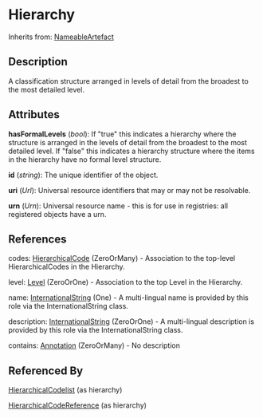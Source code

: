 
# Hierarchy

Inherits from: [NameableArtefact](../Base/NameableArtefact.md)



## Description

A classification structure arranged in levels of detail from the broadest to the most detailed level.


## Attributes

**hasFormalLevels** (*bool*): If "true" this indicates a hierarchy where the structure is arranged in the levels of detail from the broadest to the most detailed level. If "false" this indicates a hierarchy structure where the items in the hierarchy have no formal level structure.

**id** (*string*): The unique identifier of the object.

**uri** (*Url*): Universal resource identifiers that may or may not be resolvable.

**urn** (*Urn*): Universal resource name - this is for use in registries: all registered objects have a urn.



## References

codes: [HierarchicalCode](HierarchicalCode.md) (ZeroOrMany) - Association to the top-level HierarchicalCodes in the Hierarchy.

level: [Level](Level.md) (ZeroOrOne) - Association to the top Level in the Hierarchy.

name: [InternationalString](../Base/InternationalString.md) (One) - A multi-lingual name is provided by this role via the InternationalString class.

description: [InternationalString](../Base/InternationalString.md) (ZeroOrOne) - A multi-lingual description is provided by this role via the InternationalString class.

contains: [Annotation](../Base/Annotation.md) (ZeroOrMany) - No description



## Referenced By

[HierarchicalCodelist](HierarchicalCodelist.md) (as hierarchy)

[HierarchicalCodeReference](../HybridCodelistMap/HierarchicalCodeReference.md) (as hierarchy)


